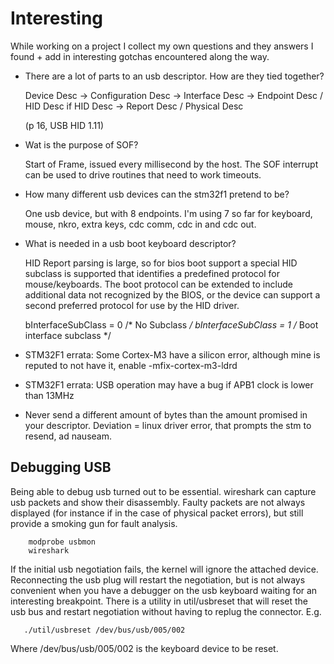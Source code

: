 Interesting
===========

While working on a project I collect my own questions and they answers I
found + add in interesting gotchas encountered along the way.

* There are a lot of parts to an usb descriptor. How are they tied together?

    Device Desc -> Configuration Desc -> Interface Desc -> Endpoint Desc / HID Desc
    if HID Desc -> Report Desc / Physical Desc

    (p 16, USB HID 1.11)

* Wat is the purpose of SOF?

    Start of Frame, issued every millisecond by the host. The SOF interrupt can
    be used to drive routines that need to work timeouts.

* How many different usb devices can the stm32f1 pretend to be?

    One usb device, but with 8 endpoints. I'm using 7 so far for keyboard,
    mouse, nkro, extra keys, cdc comm, cdc in and cdc out.

* What is needed in a usb boot keyboard descriptor?

    HID Report parsing is large, so for bios boot support a special HID
    subclass is supported that identifies a predefined protocol for
    mouse/keyboards. The boot protocol can be extended to include additional
    data not recognized by the BIOS, or the device can support a second
    preferred protocol for use by the HID driver.

    bInterfaceSubClass = 0 /* No Subclass */
    bInterfaceSubClass = 1 /* Boot interface subclass */

* STM32F1 errata: Some Cortex-M3 have a silicon error, although mine is reputed
  to not have it, enable -mfix-cortex-m3-ldrd

* STM32F1 errata: USB operation may have a bug if APB1 clock is lower than
  13MHz

* Never send a different amount of bytes than the amount promised in your
  descriptor. Deviation = linux driver error, that prompts the stm to resend,
  ad nauseam.

Debugging USB
-------------

Being able to debug usb turned out to be essential. wireshark can capture usb
packets and show their disassembly. Faulty packets are not always displayed
(for instance if in the case of physical packet errors), but still provide a
smoking gun for fault analysis.

        modprobe usbmon
        wireshark

If the initial usb negotiation fails, the kernel will ignore the attached
device. Reconnecting the usb plug will restart the negotiation, but is not
always convenient when you have a debugger on the usb keyboard waiting for an
interesting breakpoint. There is a utility in util/usbreset that will reset the
usb bus and restart negotiation without having to replug the connector. E.g.

       ./util/usbreset /dev/bus/usb/005/002

Where /dev/bus/usb/005/002 is the keyboard device to be reset.
